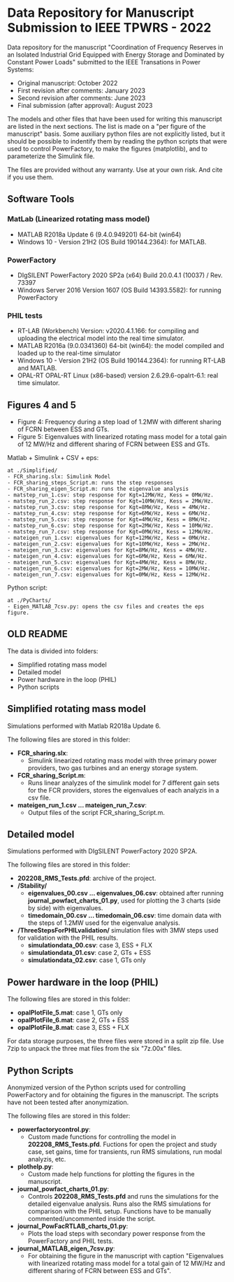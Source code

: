 # Data Repository for Manuscript Submission to IEEE TPWRS - 2022

Data repository for the manuscript "Coordination of Frequency Reserves in an Isolated Industrial Grid Equipped with Energy Storage and Dominated by Constant Power Loads" submitted to the IEEE Transations in Power Systems:

  - Original manuscript: October 2022
  - First revision after comments: January 2023
  - Second revision after comments: June 2023
  - Final submission (after approval): August 2023

The models and other files that have been used for writing this manuscript are listed in the next sections. The list is made on a "per figure of the manuscript" basis. Some auxiliary python files are not explicitly listed, but it should be possible to indentify them by reading the python scripts that were used to control PowerFactory, to make the figures (matplotlib), and to parameterize the Simulink file.

The files are provided without any warranty. Use at your own risk. And cite if you use them.

## Software Tools

### MatLab (Linearized rotating mass model)

  - MATLAB R2018a Update 6 (9.4.0.949201) 64-bit (win64)
  - Windows 10 - Version 21H2 (OS Build 190144.2364): for MATLAB.

### PowerFactory

  - DIgSILENT PowerFactory 2020 SP2a (x64) Build 20.0.4.1 (10037) / Rev. 73397
  - Windows Server 2016 Version 1607 (OS Build 14393.5582): for running PowerFactory

### PHIL tests

  - RT-LAB (Workbench) Version: v2020.4.1.166: for compiling and uploading the electrical model into the real time simulator.
  - MATLAB R2016a (9.0.0341360) 64-bit (win64): the model compiled and loaded up to the real-time simulator
  - Windows 10 - Version 21H2 (OS Build 190144.2364): for running RT-LAB and MATLAB.
  - OPAL-RT OPAL-RT Linux (x86-based) version	2.6.29.6-opalrt-6.1: real time simulator.

## Figures 4 and 5
  - Figure 4: Frequency during a step load of 1.2MW with different sharing of FCRN between ESS and GTs.
  - Figure 5: Eigenvalues with linearized rotating mass model for a total gain of 12 MW/Hz and different sharing of FCRN between ESS and GTs.

Matlab + Simulink + CSV + eps: 

    at ./Simplified/
    - FCR_sharing.slx: Simulink Model
    - FCR_sharing_steps_Script.m: runs the step responses
    - FCR_sharing_eigen_Script.m: runs the eigenvalue analysis
    - matstep_run_1.csv: step response for Kgt=12MW/Hz, Kess = 0MW/Hz.
    - matstep_run_2.csv: step response for Kgt=10MW/Hz, Kess = 2MW/Hz.
    - matstep_run_3.csv: step response for Kgt=8MW/Hz, Kess = 4MW/Hz.
    - matstep_run_4.csv: step response for Kgt=6MW/Hz, Kess = 6MW/Hz.
    - matstep_run_5.csv: step response for Kgt=4MW/Hz, Kess = 8MW/Hz.
    - matstep_run_6.csv: step response for Kgt=2MW/Hz, Kess = 10MW/Hz.
    - matstep_run_7.csv: step response for Kgt=0MW/Hz, Kess = 12MW/Hz.
    - mateigen_run_1.csv: eigenvalues for Kgt=12MW/Hz, Kess = 0MW/Hz.
    - mateigen_run_2.csv: eigenvalues for Kgt=10MW/Hz, Kess = 2MW/Hz.
    - mateigen_run_3.csv: eigenvalues for Kgt=8MW/Hz, Kess = 4MW/Hz.
    - mateigen_run_4.csv: eigenvalues for Kgt=6MW/Hz, Kess = 6MW/Hz.
    - mateigen_run_5.csv: eigenvalues for Kgt=4MW/Hz, Kess = 8MW/Hz.
    - mateigen_run_6.csv: eigenvalues for Kgt=2MW/Hz, Kess = 10MW/Hz.
    - mateigen_run_7.csv: eigenvalues for Kgt=0MW/Hz, Kess = 12MW/Hz.

Python script: 

    at ./PyCharts/
    - Eigen_MATLAB_7csv.py: opens the csv files and creates the eps figure.

## OLD README

The data is divided into folders:
  - Simplified rotating mass model
  - Detailed model
  - Power hardware in the loop (PHIL)
  - Python scripts
  
## Simplified rotating mass model

Simulations performed with Matlab R2018a Update 6.

The following files are stored in this folder: 
  - **FCR_sharing.slx**:
      - Simulink linearized rotating mass model with three primary power providers, two gas turbines and an energy storage system.
  - **FCR_sharing_Script.m**:
      - Runs linear analyzes of the simulink model for 7 different gain sets for the FCR providers, stores the eigenvalues of each analyzis in a csv file.
  - **mateigen_run_1.csv ... mateigen_run_7.csv**:
      - Output files of the script FCR_sharing_Script.m.
    
## Detailed model

Simulations performed with DIgSILENT PowerFactory 2020 SP2A.

The following files are stored in this folder: 
  - **202208_RMS_Tests.pfd**: archive of the project.
  - **/Stability/**
      - **eigenvalues_00.csv ... eigenvalues_06.csv**: obtained after running **journal_powfact_charts_01.py**, used for plotting the 3 charts (side by side) with eigenvalues.
      - **timedomain_00.csv ... timedomain_06.csv**: time domain data with the steps of 1.2MW used for the eigenvalue analysis.
  - **/ThreeStepsForPHILvalidation/** simulation files with 3MW steps used for validation with the PHIL results. 
      - **simulationdata_00.csv**: case 3, ESS + FLX
      - **simulationdata_01.csv**: case 2, GTs + ESS
      - **simulationdata_02.csv**: case 1, GTs only
   
## Power hardware in the loop (PHIL)

The following files are stored in this folder: 
  - **opalPlotFile_5.mat**: case 1, GTs only
  - **opalPlotFile_6.mat**: case 2, GTs + ESS
  - **opalPlotFile_8.mat**: case 3, ESS + FLX

 For data storage purposes, the three files were stored in a split zip file. Use 7zip to unpack the three mat files from the six "7z.00x" files.

## Python Scripts

Anonymized version of the Python scripts used for controlling PowerFactory and for obtaining the figures in the manuscript. The scripts have not been tested after anonymization.

The following files are stored in this folder: 
  - **powerfactorycontrol.py**:
      - Custom made functions for controlling the model in **202208_RMS_Tests.pfd**. Fuctions for open the project and study case, set gains, time for transients, run RMS simulations, run modal analyzis, etc.
  - **plothelp.py**:
      - Custom made help functions for plotting the figures in the manuscript.
  - **journal_powfact_charts_01.py**:
      - Controls **202208_RMS_Tests.pfd** and runs the simulations for the detailed eigenvalue analysis. Runs also the RMS simulations for comparison with the PHIL setup. Functions have to be manually commented/uncommented inside the script.
  - **journal_PowFacRTLAB_charts_01.py**:
      - Plots the load steps with secondary power response from the PowerFactory and PHIL tests.
  - **journal_MATLAB_eigen_7csv.py**:
      - For obtaining the figure in the manuscript with caption "Eigenvalues with linearized rotating mass model for a total gain of 12 MW/Hz and different sharing of FCRN between ESS and GTs".
  


